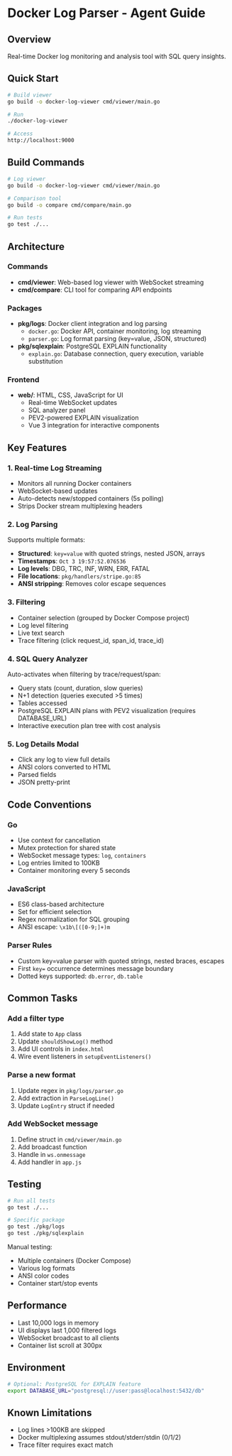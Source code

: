 # Docker Log Parser - Agent Guide

## Overview

Real-time Docker log monitoring and analysis tool with SQL query insights.

## Quick Start

```bash
# Build viewer
go build -o docker-log-viewer cmd/viewer/main.go

# Run
./docker-log-viewer

# Access
http://localhost:9000
```

## Build Commands

```bash
# Log viewer
go build -o docker-log-viewer cmd/viewer/main.go

# Comparison tool
go build -o compare cmd/compare/main.go

# Run tests
go test ./...
```

## Architecture

### Commands
- **cmd/viewer**: Web-based log viewer with WebSocket streaming
- **cmd/compare**: CLI tool for comparing API endpoints

### Packages
- **pkg/logs**: Docker client integration and log parsing
  - `docker.go`: Docker API, container monitoring, log streaming
  - `parser.go`: Log format parsing (key=value, JSON, structured)
- **pkg/sqlexplain**: PostgreSQL EXPLAIN functionality
  - `explain.go`: Database connection, query execution, variable substitution

### Frontend
- **web/**: HTML, CSS, JavaScript for UI
  - Real-time WebSocket updates
  - SQL analyzer panel
  - PEV2-powered EXPLAIN visualization
  - Vue 3 integration for interactive components

## Key Features

### 1. Real-time Log Streaming
- Monitors all running Docker containers
- WebSocket-based updates
- Auto-detects new/stopped containers (5s polling)
- Strips Docker stream multiplexing headers

### 2. Log Parsing
Supports multiple formats:
- **Structured**: `key=value` with quoted strings, nested JSON, arrays
- **Timestamps**: `Oct 3 19:57:52.076536`
- **Log levels**: DBG, TRC, INF, WRN, ERR, FATAL
- **File locations**: `pkg/handlers/stripe.go:85`
- **ANSI stripping**: Removes color escape sequences

### 3. Filtering
- Container selection (grouped by Docker Compose project)
- Log level filtering
- Live text search
- Trace filtering (click request_id, span_id, trace_id)

### 4. SQL Query Analyzer
Auto-activates when filtering by trace/request/span:
- Query stats (count, duration, slow queries)
- N+1 detection (queries executed >5 times)
- Tables accessed
- PostgreSQL EXPLAIN plans with PEV2 visualization (requires DATABASE_URL)
- Interactive execution plan tree with cost analysis

### 5. Log Details Modal
- Click any log to view full details
- ANSI colors converted to HTML
- Parsed fields
- JSON pretty-print

## Code Conventions

### Go
- Use context for cancellation
- Mutex protection for shared state
- WebSocket message types: `log`, `containers`
- Log entries limited to 100KB
- Container monitoring every 5 seconds

### JavaScript
- ES6 class-based architecture
- Set for efficient selection
- Regex normalization for SQL grouping
- ANSI escape: `\x1b\[([0-9;]+)m`

### Parser Rules
- Custom key=value parser with quoted strings, nested braces, escapes
- First `key=` occurrence determines message boundary
- Dotted keys supported: `db.error`, `db.table`

## Common Tasks

### Add a filter type
1. Add state to `App` class
2. Update `shouldShowLog()` method
3. Add UI controls in `index.html`
4. Wire event listeners in `setupEventListeners()`

### Parse a new format
1. Update regex in `pkg/logs/parser.go`
2. Add extraction in `ParseLogLine()`
3. Update `LogEntry` struct if needed

### Add WebSocket message
1. Define struct in `cmd/viewer/main.go`
2. Add broadcast function
3. Handle in `ws.onmessage`
4. Add handler in `app.js`

## Testing

```bash
# Run all tests
go test ./...

# Specific package
go test ./pkg/logs
go test ./pkg/sqlexplain
```

Manual testing:
- Multiple containers (Docker Compose)
- Various log formats
- ANSI color codes
- Container start/stop events

## Performance

- Last 10,000 logs in memory
- UI displays last 1,000 filtered logs
- WebSocket broadcast to all clients
- Container list scroll at 300px

## Environment

```bash
# Optional: PostgreSQL for EXPLAIN feature
export DATABASE_URL="postgresql://user:pass@localhost:5432/db"
```

## Known Limitations

- Log lines >100KB are skipped
- Docker multiplexing assumes stdout/stderr/stdin (0/1/2)
- Trace filter requires exact match
